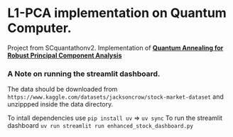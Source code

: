 # L1-PCA implementation on Quantum Computer.
Project from SCquantathonv2.
Implementation of **[Quantum Annealing for Robust Principal Component Analysis](https://arxiv.org/pdf/2501.10431)**

### A Note on running the streamlit dashboard.
The data should be downloaded from `https://www.kaggle.com/datasets/jacksoncrow/stock-market-dataset` and unzippped inside the data directory.

To intall dependencies use `pip install uv` => `uv sync` 
To run the streamlit dashboard `uv run streamlit run enhanced_stock_dashboard.py`



